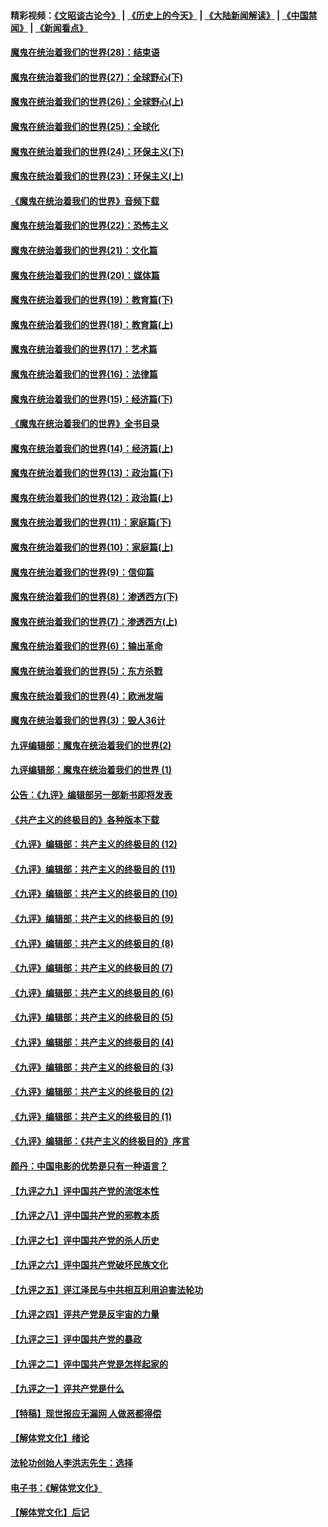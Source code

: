#### 精彩视频：[《文昭谈古论今》](http://45.32.25.56/wenzhao) | [《历史上的今天》](http://45.32.25.56/today-in-history) | [《大陆新闻解读》](http://45.32.25.56/ntdtv-comedy) | [《中国禁闻》](http://45.32.25.56/ntdtv-news) | [《新闻看点》](http://45.32.25.56/news-insight) 

 #### [魔鬼在统治着我们的世界(28)：结束语](../pages/nsc422/n10936246.md?t=02080930) 

#### [魔鬼在统治着我们的世界(27)：全球野心(下)](../pages/nsc422/n10928319.md?t=02080930) 

#### [魔鬼在统治着我们的世界(26)：全球野心(上)](../pages/nsc422/n10900318.md?t=02080930) 

#### [魔鬼在统治着我们的世界(25)：全球化](../pages/nsc422/n10788205.md?t=02080930) 

#### [魔鬼在统治着我们的世界(24)：环保主义(下)](../pages/nsc422/n10695307.md?t=02080930) 

#### [魔鬼在统治着我们的世界(23)：环保主义(上)](../pages/nsc422/n10688613.md?t=02080930) 

#### [《魔鬼在统治着我们的世界》音频下载](../pages/nsc422/n10635553.md?t=02080930) 

#### [魔鬼在统治着我们的世界(22)：恐怖主义](../pages/nsc422/n10614727.md?t=02080930) 

#### [魔鬼在统治着我们的世界(21)：文化篇](../pages/nsc422/n10597706.md?t=02080930) 

#### [魔鬼在统治着我们的世界(20)：媒体篇](../pages/nsc422/n10586579.md?t=02080930) 

#### [魔鬼在统治着我们的世界(19)：教育篇(下)](../pages/nsc422/n10564808.md?t=02080930) 

#### [魔鬼在统治着我们的世界(18)：教育篇(上)](../pages/nsc422/n10526970.md?t=02080930) 

#### [魔鬼在统治着我们的世界(17)：艺术篇](../pages/nsc422/n10499093.md?t=02080930) 

#### [魔鬼在统治着我们的世界(16)：法律篇](../pages/nsc422/n10485969.md?t=02080930) 

#### [魔鬼在统治着我们的世界(15)：经济篇(下)](../pages/nsc422/n10469975.md?t=02080930) 

#### [《魔鬼在统治着我们的世界》全书目录](../pages/nsc422/n10464261.md?t=02080930) 

#### [魔鬼在统治着我们的世界(14)：经济篇(上)](../pages/nsc422/n10457370.md?t=02080930) 

#### [魔鬼在统治着我们的世界(13)：政治篇(下)](../pages/nsc422/n10448270.md?t=02080930) 

#### [魔鬼在统治着我们的世界(12)：政治篇(上)](../pages/nsc422/n10444576.md?t=02080930) 

#### [魔鬼在统治着我们的世界(11)：家庭篇(下)](../pages/nsc422/n10440961.md?t=02080930) 

#### [魔鬼在统治着我们的世界(10)：家庭篇(上)](../pages/nsc422/n10435448.md?t=02080930) 

#### [魔鬼在统治着我们的世界(9)：信仰篇](../pages/nsc422/n10432159.md?t=02080930) 

#### [魔鬼在统治着我们的世界(8)：渗透西方(下)](../pages/nsc422/n10429603.md?t=02080930) 

#### [魔鬼在统治着我们的世界(7)：渗透西方(上)](../pages/nsc422/n10426013.md?t=02080930) 

#### [魔鬼在统治着我们的世界(6)：输出革命](../pages/nsc422/n10421536.md?t=02080930) 

#### [魔鬼在统治着我们的世界(5)：东方杀戮](../pages/nsc422/n10417707.md?t=02080930) 

#### [魔鬼在统治着我们的世界(4)：欧洲发端](../pages/nsc422/n10414890.md?t=02080930) 

#### [魔鬼在统治着我们的世界(3)：毁人36计](../pages/nsc422/n10411583.md?t=02080930) 

#### [九评编辑部：魔鬼在统治着我们的世界(2)](../pages/nsc422/n10410036.md?t=02080930) 

#### [九评编辑部：魔鬼在统治着我们的世界 (1)](../pages/nsc422/n10406825.md?t=02080930) 

#### [公告：《九评》编辑部另一部新书即将发表](../pages/nsc422/n10405104.md?t=02080930) 

#### [《共产主义的终极目的》各种版本下载](../pages/nsc422/n10022138.md?t=02080930) 

#### [《九评》编辑部：共产主义的终极目的 (12)](../pages/nsc422/n9933272.md?t=02080930) 

#### [《九评》编辑部：共产主义的终极目的 (11)](../pages/nsc422/n9924973.md?t=02080930) 

#### [《九评》编辑部：共产主义的终极目的 (10)](../pages/nsc422/n9920883.md?t=02080930) 

#### [《九评》编辑部：共产主义的终极目的 (9)](../pages/nsc422/n9916363.md?t=02080930) 

#### [《九评》编辑部：共产主义的终极目的 (8)](../pages/nsc422/n9912488.md?t=02080930) 

#### [《九评》编辑部：共产主义的终极目的 (7)](../pages/nsc422/n9901176.md?t=02080930) 

#### [《九评》编辑部：共产主义的终极目的 (6)](../pages/nsc422/n9899359.md?t=02080930) 

#### [《九评》编辑部：共产主义的终极目的 (5)](../pages/nsc422/n9893174.md?t=02080930) 

#### [《九评》编辑部：共产主义的终极目的 (4)](../pages/nsc422/n9891246.md?t=02080930) 

#### [《九评》编辑部：共产主义的终极目的 (3)](../pages/nsc422/n9879879.md?t=02080930) 

#### [《九评》编辑部：共产主义的终极目的 (2)](../pages/nsc422/n9876205.md?t=02080930) 

#### [《九评》编辑部：共产主义的终极目的 (1)](../pages/nsc422/n9865857.md?t=02080930) 

#### [《九评》编辑部：《共产主义的终极目的》序言](../pages/nsc422/n9862666.md?t=02080930) 

#### [颜丹：中国电影的优势是只有一种语言？](../pages/nsc422/n9583062.md?t=02080930) 

#### [【九评之九】评中国共产党的流氓本性](../pages/nsc422/n737542.md?t=02080930) 

#### [【九评之八】评中国共产党的邪教本质](../pages/nsc422/n735942.md?t=02080930) 

#### [【九评之七】评中国共产党的杀人历史](../pages/nsc422/n733806.md?t=02080930) 

#### [【九评之六】评中国共产党破坏民族文化](../pages/nsc422/n731667.md?t=02080930) 

#### [【九评之五】评江泽民与中共相互利用迫害法轮功](../pages/nsc422/n730058.md?t=02080930) 

#### [【九评之四】评共产党是反宇宙的力量](../pages/nsc422/n727814.md?t=02080930) 

#### [【九评之三】评中国共产党的暴政](../pages/nsc422/n725597.md?t=02080930) 

#### [【九评之二】评中国共产党是怎样起家的](../pages/nsc422/n723946.md?t=02080930) 

#### [【九评之一】评共产党是什么](../pages/nsc422/n722529.md?t=02080930) 

#### [【特稿】现世报应无漏网 人做恶都得偿](../pages/nsc422/n4215167.md?t=02080930) 

#### [【解体党文化】绪论](../pages/nsc422/n1449356.md?t=02080930) 

#### [法轮功创始人李洪志先生：选择](../pages/nsc422/n3580738.md?t=02080930) 

#### [电子书：《解体党文化》](../pages/nsc422/n1573484.md?t=02080930) 

#### [【解体党文化】后记](../pages/nsc422/n1531999.md?t=02080930) 

